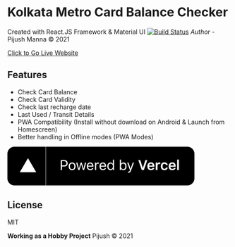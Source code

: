 
# Kolkata Metro Card Balance Checker
Created with React.JS Framework & Material UI
[![Build Status](https://travis-ci.org/joemccann/dillinger.svg?branch=master)](https://github.com/mannapijush1coretech/kolkata-metro-card-details-checker)
*Author* - Pijush Manna © 2021

[Click to Go Live Website](https://metro-card-checker.vercel.app)

## Features
- Check Card Balance
- Check Card Validity
- Check last recharge date
- Last Used / Transit Details
- PWA Compatibility (Install without download on Android & Launch from Homescreen)
- Better handling in Offline modes (PWA Modes)

[![N|Solid](https://raw.githubusercontent.com/abumalick/powered-by-vercel/master/powered-by-vercel.svg)](https://vercel.com)

## License

MIT

**Working as a Hobby Project**
Pijush © 2021




